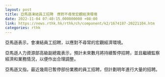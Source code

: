 ```yaml
---
layout: post
title: 亞馬遜凍結員工招聘　應對不尋常宏觀經濟環境
date: 2022-11-04 07:40:15.000000000 +08:00
link: https://news.rthk.hk/rthk/ch/component/k2/1674187-20221104.htm
categories: rthk
---
```


亞馬遜表示，會凍結員工招聘，以應對不尋常的宏觀經濟環境。

亞馬遜人力資源部高級副總裁表示，預計未來數月將持續暫停招聘，並且繼續監察經濟和業務情況，以便作出合理調整。

亞馬遜又指，最近幾周已暫停部份業務的員工招聘，但計劃明年進行大量的招聘。
